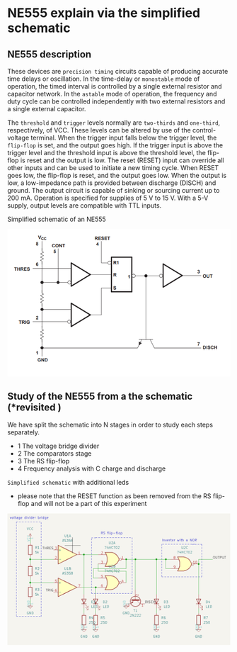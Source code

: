 # NE555 explain via the simplified schematic


## NE555 description
These devices are `precision timing` circuits capable of producing accurate time delays or oscillation. In the
time-delay or `monostable` mode of operation, the timed interval is controlled by a single external resistor and
capacitor network. In the `astable` mode of operation, the frequency and duty cycle can be controlled
independently with two external resistors and a single external capacitor.

The `threshold` and `trigger` levels normally are `two-thirds` and `one-third`, respectively, of VCC.
These levels can be altered by use of the control-voltage terminal. When the trigger input falls below the trigger level,
the `flip-flop` is set, and the output goes high. If the trigger input is above the trigger level and the threshold input is above the
threshold level, the flip-flop is reset and the output is low. The reset (RESET) input can override all other inputs
and can be used to initiate a new timing cycle. When RESET goes low, the flip-flop is reset, and the output goes
low. When the output is low, a low-impedance path is provided between discharge (DISCH) and ground.
The output circuit is capable of sinking or sourcing current up to 200 mA. Operation is specified for supplies of
5 V to 15 V. With a 5-V supply, output levels are compatible with TTL inputs.

Simplified schematic of an NE555 

![Simplified Schematic](https://github.com/yoyoberenguer/NE555-timer-/blob/main/simplified%20schematic.PNG)

## Study of the NE555 from a the schematic (*revisited )

We have split the schematic into N stages in order to study each steps separately. 
* 1 The voltage bridge divider 
* 2 The comparators stage
* 3 The RS flip-flop 
* 4 Frequency analysis with C charge and discharge

`Simplified schematic` with additional leds
* please note that the RESET function as been removed from the RS flip-flop and will not be a part of this experiment  

![Simplified Schematic](https://github.com/yoyoberenguer/NE555-timer-/blob/main/schema.png)
